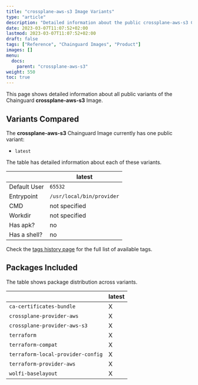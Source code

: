 ```yaml
---
title: "crossplane-aws-s3 Image Variants"
type: "article"
description: "Detailed information about the public crossplane-aws-s3 Chainguard Image variants"
date: 2023-03-07T11:07:52+02:00
lastmod: 2023-03-07T11:07:52+02:00
draft: false
tags: ["Reference", "Chainguard Images", "Product"]
images: []
menu:
  docs:
    parent: "crossplane-aws-s3"
weight: 550
toc: true
---
```


This page shows detailed information about all public variants of the Chainguard **crossplane-aws-s3** Image.

## Variants Compared
The **crossplane-aws-s3** Chainguard Image currently has one public variant: 

- `latest`

The table has detailed information about each of these variants.

|              | latest                    |
|--------------|---------------------------|
| Default User | `65532`                   |
| Entrypoint   | `/usr/local/bin/provider` |
| CMD          | not specified             |
| Workdir      | not specified             |
| Has apk?     | no                        |
| Has a shell? | no                        |

Check the [tags history page](/chainguard/chainguard-images/reference/crossplane-aws-s3/tags_history/) for the full list of available tags.

## Packages Included
The table shows package distribution across variants.

|                                   | latest |
|-----------------------------------|--------|
| `ca-certificates-bundle`          | X      |
| `crossplane-provider-aws`         | X      |
| `crossplane-provider-aws-s3`      | X      |
| `terraform`                       | X      |
| `terraform-compat`                | X      |
| `terraform-local-provider-config` | X      |
| `terraform-provider-aws`          | X      |
| `wolfi-baselayout`                | X      |
